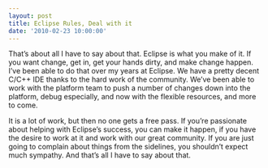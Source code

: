 ```yaml
---
layout: post
title: Eclipse Rules, Deal with it
date: '2010-02-23 10:00:00'
---
```



That’s about all I have to say about that. Eclipse is what you make of it. If you want change, get in, get your hands dirty, and make change happen. I’ve been able to do that over my years at Eclipse. We have a pretty decent C/C++ IDE thanks to the hard work of the community. We’ve been able to work with the platform team to push a number of changes down into the platform, debug especially, and now with the flexible resources, and more to come.

It is a lot of work, but then no one gets a free pass. If you’re passionate about helping with Eclipse’s success, you can make it happen, if you have the desire to work at it and work with our great community. If you are just going to complain about things from the sidelines, you shouldn’t expect much sympathy. And that’s all I have to say about that.


